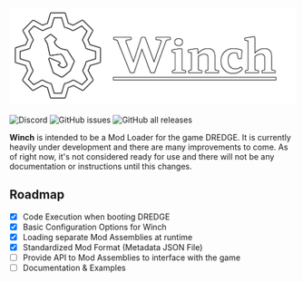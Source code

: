 ![Winch](./banner.png)

![Discord](https://img.shields.io/discord/1097191320935735346?style=for-the-badge)
![GitHub issues](https://img.shields.io/github/issues/Hacktix/Winch?style=for-the-badge)
![GitHub all releases](https://img.shields.io/github/downloads/Hacktix/Winch/total?style=for-the-badge)

**Winch** is intended to be a Mod Loader for the game DREDGE. It is currently heavily under development and there are many improvements to come. As of right now, it's not considered ready for use and there will not be any documentation or instructions until this changes.

## Roadmap

- [x] Code Execution when booting DREDGE
- [x] Basic Configuration Options for Winch
- [x] Loading separate Mod Assemblies at runtime
- [x] Standardized Mod Format (Metadata JSON File)
- [ ] Provide API to Mod Assemblies to interface with the game
- [ ] Documentation & Examples
